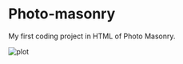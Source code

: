 # Photo-masonry
My first coding project in HTML of Photo Masonry.

![plot]([https://github.com/abhisheksonawane3121/Photo-masonry/masonary.png](https://github.com/abhisheksonawane3121/Photo-masonry/blob/1279113ad23875c498e13ab337c281b339a0db5a/my%20photo%20gallery.html))
